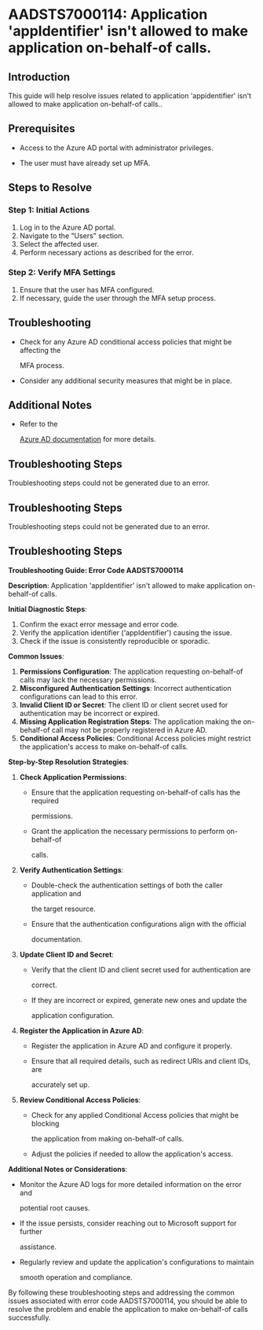 
# AADSTS7000114: Application 'appIdentifier' isn't allowed to make application on-behalf-of calls.


## Introduction

This guide will help resolve issues related to application 'appidentifier' isn't
allowed to make application on-behalf-of calls..


## Prerequisites


* Access to the Azure AD portal with administrator privileges.

* The user must have already set up MFA.


## Steps to Resolve


### Step 1: Initial Actions

1. Log in to the Azure AD portal.
2. Navigate to the "Users" section.
3. Select the affected user.
4. Perform necessary actions as described for the error.


### Step 2: Verify MFA Settings

1. Ensure that the user has MFA configured.
2. If necessary, guide the user through the MFA setup process.


## Troubleshooting


* Check for any Azure AD conditional access policies that might be affecting the

  MFA process.

* Consider any additional security measures that might be in place.


## Additional Notes


* Refer to the

  [Azure AD 
documentation](https://learn.microsoft.com/en-us/azure/active-directory/)
  for more details.


## Troubleshooting Steps

Troubleshooting steps could not be generated due to an error.


## Troubleshooting Steps

Troubleshooting steps could not be generated due to an error.


## Troubleshooting Steps

**Troubleshooting Guide: Error Code AADSTS7000114**

**Description**: Application 'appIdentifier' isn't allowed to make application
on-behalf-of calls.

**Initial Diagnostic Steps**:

1. Confirm the exact error message and error code.
2. Verify the application identifier ('appIdentifier') causing the issue.
3. Check if the issue is consistently reproducible or sporadic.

**Common Issues**:

1. **Permissions Configuration**: The application requesting on-behalf-of calls
   may lack the necessary permissions.
2. **Misconfigured Authentication Settings**: Incorrect authentication
   configurations can lead to this error.
3. **Invalid Client ID or Secret**: The client ID or client secret used for
   authentication may be incorrect or expired.
4. **Missing Application Registration Steps**: The application making the
   on-behalf-of call may not be properly registered in Azure AD.
5. **Conditional Access Policies**: Conditional Access policies might restrict
   the application's access to make on-behalf-of calls.

**Step-by-Step Resolution Strategies**:

1. **Check Application Permissions**:

   * Ensure that the application requesting on-behalf-of calls has the required

     permissions.
   * Grant the application the necessary permissions to perform on-behalf-of

     calls.

2. **Verify Authentication Settings**:

   * Double-check the authentication settings of both the caller application and

     the target resource.
   * Ensure that the authentication configurations align with the official

     documentation.

3. **Update Client ID and Secret**:

   * Verify that the client ID and client secret used for authentication are

     correct.
   * If they are incorrect or expired, generate new ones and update the

     application configuration.

4. **Register the Application in Azure AD**:

   * Register the application in Azure AD and configure it properly.

   * Ensure that all required details, such as redirect URIs and client IDs, are

     accurately set up.

5. **Review Conditional Access Policies**:
   * Check for any applied Conditional Access policies that might be blocking

     the application from making on-behalf-of calls.
   * Adjust the policies if needed to allow the application's access.

**Additional Notes or Considerations**:


* Monitor the Azure AD logs for more detailed information on the error and

  potential root causes.

* If the issue persists, consider reaching out to Microsoft support for further

  assistance.

* Regularly review and update the application's configurations to maintain

  smooth operation and compliance.

By following these troubleshooting steps and addressing the common issues
associated with error code AADSTS7000114, you should be able to resolve the
problem and enable the application to make on-behalf-of calls successfully.